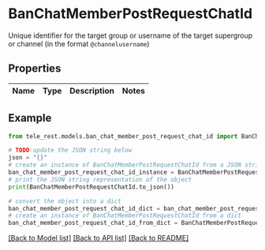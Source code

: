 # BanChatMemberPostRequestChatId

Unique identifier for the target group or username of the target supergroup or channel (in the format `@channelusername`)

## Properties

Name | Type | Description | Notes
------------ | ------------- | ------------- | -------------

## Example

```python
from tele_rest.models.ban_chat_member_post_request_chat_id import BanChatMemberPostRequestChatId

# TODO update the JSON string below
json = "{}"
# create an instance of BanChatMemberPostRequestChatId from a JSON string
ban_chat_member_post_request_chat_id_instance = BanChatMemberPostRequestChatId.from_json(json)
# print the JSON string representation of the object
print(BanChatMemberPostRequestChatId.to_json())

# convert the object into a dict
ban_chat_member_post_request_chat_id_dict = ban_chat_member_post_request_chat_id_instance.to_dict()
# create an instance of BanChatMemberPostRequestChatId from a dict
ban_chat_member_post_request_chat_id_from_dict = BanChatMemberPostRequestChatId.from_dict(ban_chat_member_post_request_chat_id_dict)
```
[[Back to Model list]](../README.md#documentation-for-models) [[Back to API list]](../README.md#documentation-for-api-endpoints) [[Back to README]](../README.md)


